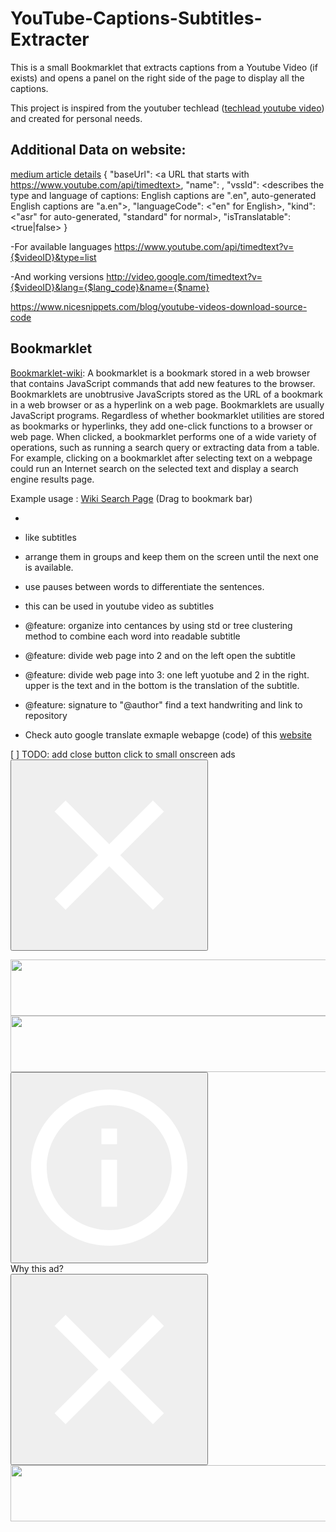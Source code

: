 # YouTube-Captions-Subtitles-Extracter

This is a small Bookmarklet that extracts captions from a Youtube Video (if exists) and opens a panel on the right side of the page to display all the captions.

This project is inspired from the youtuber techlead ([techlead youtube video](https://www.youtube.com/watch?v=r7SO-Oq3d5E)) and created for personal needs.

## Additional Data on website:

[medium article details](https://medium.com/@cafraser/how-to-download-public-youtube-captions-in-xml-b4041a0f9352)
{ "baseUrl": <a URL that starts with https://www.youtube.com/api/timedtext>,
"name": <how the subtitle is described on youtube>,
"vssId": <describes the type and language of captions: English captions are ".en", auto-generated English captions are "a.en">,
"languageCode": <"en" for English>,
"kind": <"asr" for auto-generated, "standard" for normal>,
"isTranslatable": <true|false> }

-For available languages
https://www.youtube.com/api/timedtext?v={$videoID}&type=list

-And working versions
http://video.google.com/timedtext?v={$videoID}&lang={$lang_code}&name={$name}

https://www.nicesnippets.com/blog/youtube-videos-download-source-code

## Bookmarklet

[Bookmarklet-wiki](https://en.wikipedia.org/wiki/Bookmarklet):
A bookmarklet is a bookmark stored in a web browser that contains JavaScript commands that add new features to the browser. Bookmarklets are unobtrusive JavaScripts stored as the URL of a bookmark in a web browser or as a hyperlink on a web page. Bookmarklets are usually JavaScript programs. Regardless of whether bookmarklet utilities are stored as bookmarks or hyperlinks, they add one-click functions to a browser or web page. When clicked, a bookmarklet performs one of a wide variety of operations, such as running a search query or extracting data from a table. For example, clicking on a bookmarklet after selecting text on a webpage could run an Internet search on the selected text and display a search engine results page.

Example usage :
<a href="javascript:(function() {
function se(d) {
    return d.selection ? d.selection.createRange().text : d.getSelection()
} 
s = se(document); 
for (i=0; i<frames.length && (s==null || s==''); i++) s = se(frames[i].document); 
if (!s || s=='') s = prompt('Enter%20search%20terms%20for%20Wikipedia',''); 
open('https://en.wikipedia.org' + (s ? '/w/index.php?title=Special:Search&search=' + encodeURIComponent(s) : '')).focus();
})();">Wiki Search Page</a> (Drag to bookmark bar)

-

- like subtitles
- arrange them in groups and keep them on the screen until the next one is available.
- use pauses between words to differentiate the sentences.

- this can be used in youtube video as subtitles
- @feature: organize into centances by using std or tree clustering method to combine each word into readable subtitle
- @feature: divide web page into 2 and on the left open the subtitle
- @feature: divide web page into 3: one left yuotube and 2 in the right. upper is the text and in the bottom is the translation of the subtitle.
- @feature: signature to "@author" find a text handwriting and link to repository

- Check auto google translate exmaple webapge (code) of this [website](https://bestsale.be/index.php?route=product/manufacturer)

[ ] TODO: add close button click to small onscreen ads
<button class="ytp-ad-overlay-close-button"><svg height="100%" viewBox="0 0 24 24" width="100%"><path d="M19 6.41L17.59 5 12 10.59 6.41 5 5 6.41 10.59 12 5 17.59 6.41 19 12 13.41 17.59 19 19 17.59 13.41 12z" fill="#fff"></path></svg></button>

<div class="ytp-ad-overlay-image"><img src="https://tpc.googlesyndication.com/simgad/11820373986082079758" width="728" height="90"></div>
<div class="ytp-ad-overlay-image"><img src="https://tpc.googlesyndication.com/simgad/11417019570824759654" width="728" height="90"></div>

<div class="ytp-ad-overlay-slot" id="invideo-overlay:n" style=""><div class="ytp-ad-overlay-container"><div class="ytp-ad-text-overlay" style="display: none;"><div class="ytp-ad-overlay-ad-info-button-container"></div><div class="ytp-ad-overlay-close-container"><button class="ytp-ad-overlay-close-button"><svg height="100%" viewBox="0 0 24 24" width="100%"><path d="M19 6.41L17.59 5 12 10.59 6.41 5 5 6.41 10.59 12 5 17.59 6.41 19 12 13.41 17.59 19 19 17.59 13.41 12z" fill="#fff"></path></svg></button></div><div class="ytp-ad-overlay-title"></div><div class="ytp-ad-overlay-desc"></div><div class="ytp-ad-overlay-link-inline-block ytp-ad-overlay-link"></div></div><div class="ytp-ad-text-overlay ytp-ad-enhanced-overlay" style="display: none;"><div class="ytp-ad-overlay-ad-info-button-container"></div><div class="ytp-ad-overlay-close-container"><button class="ytp-ad-overlay-close-button"><svg height="100%" viewBox="0 0 24 24" width="100%"><path d="M19 6.41L17.59 5 12 10.59 6.41 5 5 6.41 10.59 12 5 17.59 6.41 19 12 13.41 17.59 19 19 17.59 13.41 12z" fill="#fff"></path></svg></button></div><div class="ytp-ad-overlay-text-image"><img></div><div class="ytp-ad-overlay-title"></div><div class="ytp-ad-overlay-desc"></div><div class="ytp-ad-overlay-link-inline-block ytp-ad-overlay-link"></div></div><div class="ytp-ad-image-overlay" style="max-width: 728px;"><div class="ytp-ad-overlay-ad-info-button-container"><span class="ytp-ad-hover-text-button ytp-ad-info-hover-text-button" id="ad-info-hover-text-button:o" style=""><button class="ytp-ad-button ytp-ad-button-link ytp-ad-clickable" id="button:p" aria-label="Why this ad?" style=""><span class="ytp-ad-button-icon"><svg fill="#fff" height="100%" version="1.1" viewBox="0 0 48 48" width="100%"><path d="M0 0h48v48H0z" fill="none"></path><path d="M22 34h4V22h-4v12zm2-30C12.95 4 4 12.95 4 24s8.95 20 20 20 20-8.95 20-20S35.05 4 24 4zm0 36c-8.82 0-16-7.18-16-16S15.18 8 24 8s16 7.18 16 16-7.18 16-16 16zm-2-22h4v-4h-4v4z"></path></svg></span></button><div class="ytp-ad-hover-text-container ytp-ad-info-hover-text-short">Why this ad?</div></span></div><div class="ytp-ad-overlay-close-container"><button class="ytp-ad-overlay-close-button"><svg height="100%" viewBox="0 0 24 24" width="100%"><path d="M19 6.41L17.59 5 12 10.59 6.41 5 5 6.41 10.59 12 5 17.59 6.41 19 12 13.41 17.59 19 19 17.59 13.41 12z" fill="#fff"></path></svg></button></div><div class="ytp-ad-overlay-image"><img src="https://tpc.googlesyndication.com/simgad/11417019570824759654" width="728" height="90"></div></div></div></div>
